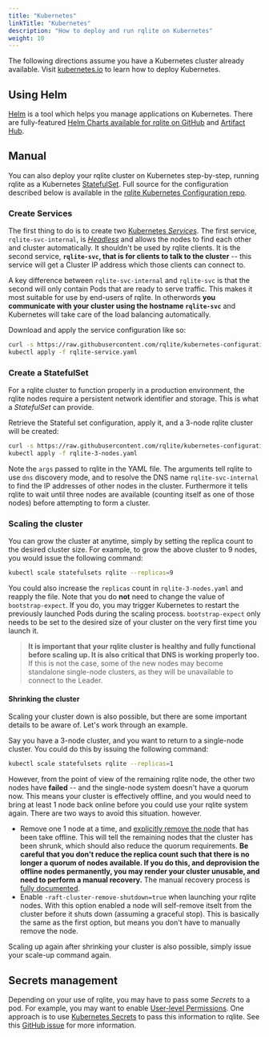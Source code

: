 ```yaml
---
title: "Kubernetes"
linkTitle: "Kubernetes"
description: "How to deploy and run rqlite on Kubernetes"
weight: 10
---
```

The following directions assume you have a Kubernetes cluster already available. Visit [kubernetes.io](https://kubernetes.io/) to learn how to deploy Kubernetes.

## Using Helm
[Helm](https://helm.sh/) is a tool which helps you manage applications on Kubernetes. There are fully-featured [Helm Charts available for rqlite on GitHub](https://github.com/rqlite/helm-charts) and [Artifact Hub](https://artifacthub.io/packages/helm/rqlite/rqlite).

## Manual
You can also deploy your rqlite cluster on Kubernetes step-by-step, running rqlite as a Kubernetes [StatefulSet](https://kubernetes.io/docs/concepts/workloads/controllers/statefulset/). Full source for the configuration described below is available in the [rqlite Kubernetes Configuration repo](https://github.com/rqlite/kubernetes-configuration).

### Create Services
The first thing to do is to create two [Kubernetes _Services_](https://kubernetes.io/docs/concepts/services-networking/service). The first service, `rqlite-svc-internal`, is [_Headless_](https://kubernetes.io/docs/concepts/services-networking/service/#headless-services) and allows the nodes to find each other and cluster automatically. It shouldn't be used by rqlite clients. It is the second service, **`rqlite-svc`, that is for clients to talk to the cluster** -- this service will get a Cluster IP address which those clients can connect to.

A key difference between `rqlite-svc-internal` and `rqlite-svc` is that the second will only contain Pods that are ready to serve traffic. This makes it most suitable for use by end-users of rqlite. In otherwords **you communicate with your cluster using the hostname `rqlite-svc`** and Kubernetes will take care of the load balancing automatically.

Download and apply the service configuration like so:
```bash
curl -s https://raw.githubusercontent.com/rqlite/kubernetes-configuration/master/service.yaml -o rqlite-service.yaml
kubectl apply -f rqlite-service.yaml
```

### Create a StatefulSet
For a rqlite cluster to function properly in a production environment, the rqlite nodes require a persistent network identifier and storage. This is what a _StatefulSet_ can provide.

Retrieve the Stateful set configuration, apply it, and a 3-node rqlite cluster will be created:
```bash
curl -s https://raw.githubusercontent.com/rqlite/kubernetes-configuration/master/statefulset-3-node.yaml -o rqlite-3-nodes.yaml
kubectl apply -f rqlite-3-nodes.yaml
```

Note the `args` passed to rqlite in the YAML file. The arguments tell rqlite to use `dns` discovery mode, and to resolve the DNS name `rqlite-svc-internal` to find the IP addresses of other nodes in the cluster. Furthermore it tells rqlite to wait until three nodes are available (counting itself as one of those nodes) before attempting to form a cluster.

### Scaling the cluster
You can grow the cluster at anytime, simply by setting the replica count to the desired cluster size. For example, to grow the above cluster to 9 nodes, you would issue the following command:
```bash
kubectl scale statefulsets rqlite --replicas=9
```
You could also increase the `replicas` count in `rqlite-3-nodes.yaml` and reapply the file. Note that you do **not** need to change the value of `bootstrap-expect`. If you do, you may trigger Kubernetes to restart the previously launched Pods during the scaling process. `bootstrap-expect` only needs to be set to the desired size of your cluster on the very first time you launch it.

> **It is important that your rqlite cluster is healthy and fully functional before scaling up. It is also critical that DNS is working properly too.** If this is not the case, some of the new nodes may become standalone single-node clusters, as they will be unavailable to connect to the Leader. 

#### Shrinking the cluster
Scaling your cluster down is also possible, but there are some important details to be aware of. Let's work through an example.

Say you have a 3-node cluster, and you want to return to a single-node cluster. You could do this by issuing the following command:
```bash
kubectl scale statefulsets rqlite --replicas=1
```
However, from the point of view of the remaining rqlite node, the other two nodes have **failed** -- and the single-node system doesn't have a quorum now. This means your cluster is effectively offline, and you would need to bring at least 1 node back online before you could use your rqlite system again. There are two ways to avoid this situation. however.

- Remove one 1 node at a time, and [explicitly remove the node](/docs/clustering/#removing-or-replacing-a-node) that has been take offline. This will tell the remaining nodes that the cluster has been shrunk, which should also reduce the quorum requirements. **Be careful that you don't reduce the replica count such that there is no longer a quorum of nodes available. If you do this, and deprovision the offline nodes permanently, you may render your cluster unusable, and need to perform a manual recovery.** The manual recovery process is [fully documented](/docs/clustering/#dealing-with-failure).
- Enable `-raft-cluster-remove-shutdown=true` when launching your rqlite nodes. With this option enabled a node will self-remove itselt from the cluster before it shuts down (assuming a graceful stop). This is basically the same as the first option, but means you don't have to manually remove the node.

Scaling up again after shrinking your cluster is also possible, simply issue your scale-up command again.

## Secrets management
Depending on your use of rqlite, you may have to pass some _Secrets_ to a pod. For example, you may want to enable [User-level Permissions](https://rqlite.io/docs/guides/security/). One approach is to use [Kubernetes Secrets](https://kubernetes.io/docs/concepts/configuration/secret/) to pass this information to rqlite. See this [GitHub issue](https://github.com/rqlite/rqlite/issues/1488#issuecomment-1859328325) for more information.
